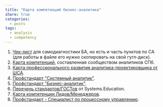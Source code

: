```yaml
---
title: "Карта компетенций бизнес-аналитика"
share: true
categories:
  - posts
tags:
  - analysis
  - competency
---
```


1. [Чек-лист](https://bit.ly/2yRkrdq) для самодиагностики БА, но есть и часть пунктов по СА (для работы в файле его нужно скопировать на свой гугл-диск).
2. [Карта компетенций](https://www.mindmeister.com/ru/1218346874?t=Gju1zoReP3), составленная сообществом аналитиков СПб.
3. [Карта профессионального развития аналитика-проектировщика от ШСА](https://docs.google.com/document/d/15v4xfIAJRnTo5kZbJHiSlA03sDAqmM5_bnb5sPH7Dtk/edit).
4. [Профстандарт "Системный аналитик"](http://spk-it.ru/profs/arkhiv/06.022_System_analist_updated.zip).
5. [Профстандарт "Бизнес-аналитик"](https://profstandart.rosmintrud.ru/obshchiy-informatsionnyy-blok/natsionalnyy-reestr-professionalnykh-standartov/reestr-professionalnykh-standartov/index.php?ELEMENT_ID=61704).
6. [Перечень стандартов/ГОСТов](https://systems.education/standards) от Systems.Education.
7. [Карта компетенции Лидов/Менеджеров](https://github.com/tlbootcamp/tlroadmap).
8. [Профстандарт - Специалист по процессному управлению](https://abpmp.org.ru/2018/05/18/profstandard-2/).